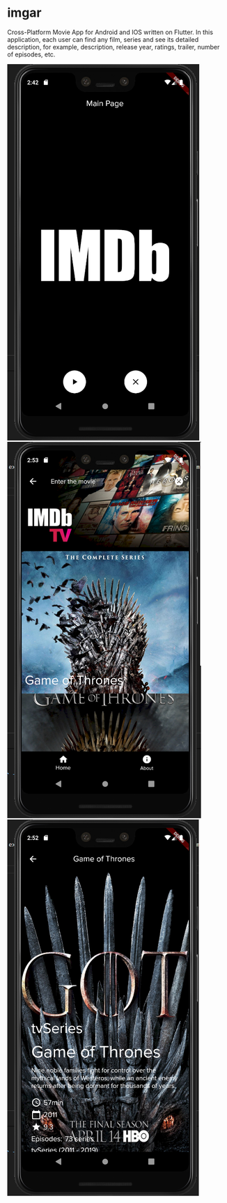 # imgar

Cross-Platform Movie App for Android and IOS written on Flutter.
In this application, each user can find any film, series and see its detailed description, for example, description, release year, ratings, trailer, number of episodes, etc.


![](screens/screen_1.png)
![](screens/screen_3.png)
![](screens/screen_2.png)